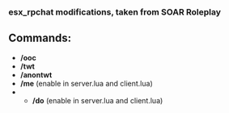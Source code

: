### esx_rpchat modifications, taken from SOAR Roleplay

## Commands:
- **/ooc**
- **/twt**
- **/anontwt**
- **/me** (enable in server.lua and client.lua)
- - **/do** (enable in server.lua and client.lua)
